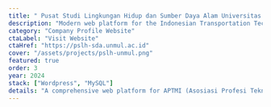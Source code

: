 ```yaml
---
title: " Pusat Studi Lingkungan Hidup dan Sumber Daya Alam Universitas Mulawarman"
description: "Modern web platform for the Indonesian Transportation Technology Association with member management and event coordination."
category: "Company Profile Website"
ctaLabel: "Visit Website"
ctaHref: "https://pslh-sda.unmul.ac.id"
cover: "/assets/projects/pslh-unmul.png"
featured: true
order: 3
year: 2024
stack: ["Wordpress", "MySQL"]
details: "A comprehensive web platform for APTMI (Asosiasi Profesi Teknologi Transportasi Indonesia) that facilitates member registration, event management, news publishing, and organizational communications."
---
```

